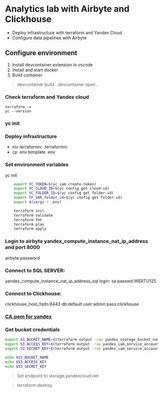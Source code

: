 # Analytics lab with Airbyte and Clickhouse

 - Deploy infrastructure with terraform and Yandex Cloud
 - Configure data pipelines with Airbyte

 ## Configure environment

 1. Install devcontainer extension in vscode
 2. Install and start docker
 3. Build container
 > devcontainer build .
 > devcontainer open .

 ### Check terraform and Yandex cloud

 ```
 terraform -v
 yc --version
 ```
### yc init

 ### Deploy infrastructure

  - mv terraformrc .terraformrc
  - cp .env.template .env

### Set environment variables

yc init

```bash
    export YC_TOKEN=$(yc iam create-token)
    export YC_CLOUD_ID=$(yc config get cloud-id)
    export YC_FOLDER_ID=$(yc config get folder-id)
    export TF_VAR_folder_id=$(yc config get folder-id)
    export $(xargs < .env)

  ```

```bash
    terraform init
    terraform validate
    terraform fmt
    terraform plan
    terraform apply
  ``` 

### Login to airbyte yandex_compute_instance_nat_ip_address and port 8000 
airbyte
password

### Connect to SQL SERVER:
yandex_compute_instance_nat_ip_address_sql login: sa passwd:WERTU125

### Connect to Clickhouse:
clickhouse_host_fqdn:8443 db:default user:admin pass:clickhouse

### [CA.pem for yandex](https://cloud.yandex.com/en-ru/docs/managed-clickhouse/operations/connect) 

### Get bucket credentials
```bash
export S3_BUCKET_NAME=$(terraform output -raw yandex_storage_bucket_name)
export S3_ACCESS_KEY=$(terraform output -raw yandex_iam_service_account_static_access_key)
export S3_SECRET_KEY=$(terraform output -raw yandex_iam_service_account_static_secret_key)

echo $S3_BUCKET_NAME
echo $S3_ACCESS_KEY
echo $S3_SECRET_KEY
```
> Set endpoint to storage.yandexcloud.net

> terraform destroy